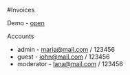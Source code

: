 #Invoices

Demo - <a href="http://invoices1726.herokuapp.com/login">open</a>

Accounts
- admin - maria@mail.com / 123456
- guest - john@mail.com / 123456
- moderator - lana@mail.com / 123456
